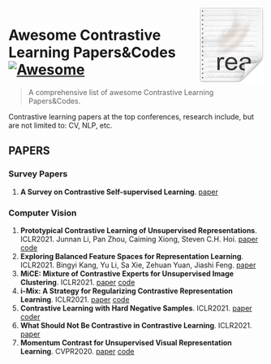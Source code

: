 <img src="icon.png" align="right" />

# Awesome Contrastive Learning Papers&Codes [![Awesome](https://cdn.rawgit.com/sindresorhus/awesome/d7305f38d29fed78fa85652e3a63e154dd8e8829/media/badge.svg)](https://github.com/sindresorhus/awesome#readme)
> A comprehensive list of awesome Contrastive Learning Papers&amp;Codes.

Contrastive learning papers at the top conferences, research include, but are not limited to: CV, NLP, etc.
## PAPERS
### Survey Papers
1. **A Survey on Contrastive Self-supervised Learning**. [paper](https://arxiv.org/abs/2011.00362)
### Computer Vision
1. **Prototypical Contrastive Learning of Unsupervised Representations**. ICLR2021. 
Junnan Li, Pan Zhou, Caiming Xiong, Steven C.H. Hoi. [paper](https://arxiv.org/abs/2005.04966) [code](https://github.com/salesforce/PCL)
2. **Exploring Balanced Feature Spaces for Representation Learning**. ICLR2021. 
Bingyi Kang, Yu Li, Sa Xie, Zehuan Yuan, Jiashi Feng. [paper](https://openreview.net/forum?id=OqtLIabPTit)
3. **MiCE: Mixture of Contrastive Experts for Unsupervised Image Clustering**. ICLR2021. [paper](https://openreview.net/forum?id=gV3wdEOGy_V) [code](https://github.com/TsungWeiTsai/MiCE)
4. **i-Mix: A Strategy for Regularizing Contrastive Representation Learning**. ICLR2021. [paper](https://arxiv.org/abs/2010.08887) [code](https://github.com/kibok90/imix)
5. **Contrastive Learning with Hard Negative Samples**. ICLR2021. [paper](https://arxiv.org/abs/2010.04592) [coder](https://github.com/joshr17/HCL)
6. **What Should Not Be Contrastive in Contrastive Learning**. ICLR2021. [paper](https://arxiv.org/abs/2008.05659)
7. **Momentum Contrast for Unsupervised Visual Representation Learning**. CVPR2020. [paper](chrome-extension://cdonnmffkdaoajfknoeeecmchibpmkmg/assets/pdf/web/viewer.html?file=https%3A%2F%2Farxiv.org%2Fpdf%2F1911.05722.pdf) [code](https://github.com/facebookresearch/moco)
